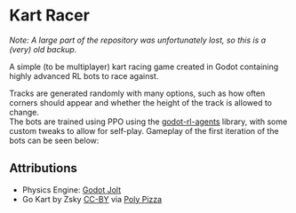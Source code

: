 # Kart Racer

*Note: A large part of the repository was unfortunately lost, so this is a (very) old backup.*

A simple (to be multiplayer) kart racing game created in Godot containing highly advanced RL bots to race against.

Tracks are generated randomly with many options, such as how often corners should appear and whether the height of the track is allowed to change.  
The bots are trained using PPO using the [godot-rl-agents](https://github.com/edbeeching/godot_rl_agents) library, with some custom tweaks to allow for self-play.
Gameplay of the first iteration of the bots can be seen below:

## Attributions

- Physics Engine: [Godot Jolt](https://github.com/godot-jolt/godot-jolt)  
- Go Kart by Zsky [CC-BY](https://creativecommons.org/licenses/by/3.0/) via [Poly Pizza](https://poly.pizza/m/MkByxZCSMA)
